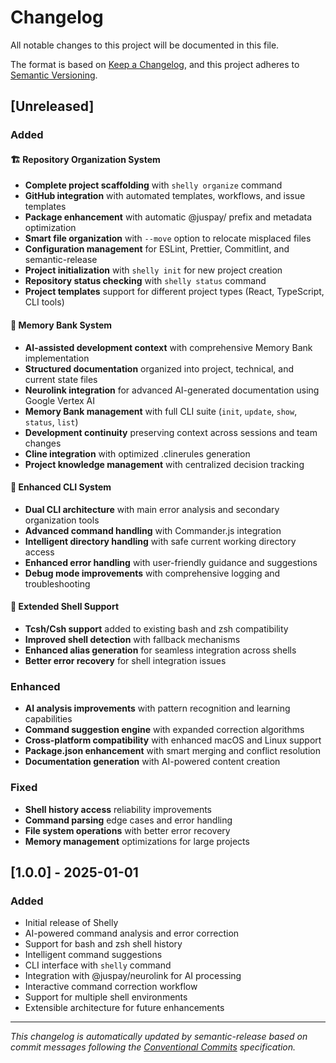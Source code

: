 # Changelog

All notable changes to this project will be documented in this file.

The format is based on [Keep a Changelog](https://keepachangelog.com/en/1.0.0/),
and this project adheres to [Semantic Versioning](https://semver.org/spec/v2.0.0.html).

## [Unreleased]

### Added

#### 🏗️ Repository Organization System
- **Complete project scaffolding** with `shelly organize` command
- **GitHub integration** with automated templates, workflows, and issue templates
- **Package enhancement** with automatic @juspay/ prefix and metadata optimization
- **Smart file organization** with `--move` option to relocate misplaced files
- **Configuration management** for ESLint, Prettier, Commitlint, and semantic-release
- **Project initialization** with `shelly init` for new project creation
- **Repository status checking** with `shelly status` command
- **Project templates** support for different project types (React, TypeScript, CLI tools)

#### 🧠 Memory Bank System
- **AI-assisted development context** with comprehensive Memory Bank implementation
- **Structured documentation** organized into project, technical, and current state files
- **Neurolink integration** for advanced AI-generated documentation using Google Vertex AI
- **Memory Bank management** with full CLI suite (`init`, `update`, `show`, `status`, `list`)
- **Development continuity** preserving context across sessions and team changes
- **Cline integration** with optimized .clinerules generation
- **Project knowledge management** with centralized decision tracking

#### 🔧 Enhanced CLI System
- **Dual CLI architecture** with main error analysis and secondary organization tools
- **Advanced command handling** with Commander.js integration
- **Intelligent directory handling** with safe current working directory access
- **Enhanced error handling** with user-friendly guidance and suggestions
- **Debug mode improvements** with comprehensive logging and troubleshooting

#### 🐚 Extended Shell Support
- **Tcsh/Csh support** added to existing bash and zsh compatibility
- **Improved shell detection** with fallback mechanisms
- **Enhanced alias generation** for seamless integration across shells
- **Better error recovery** for shell integration issues

### Enhanced

- **AI analysis improvements** with pattern recognition and learning capabilities
- **Command suggestion engine** with expanded correction algorithms
- **Cross-platform compatibility** with enhanced macOS and Linux support
- **Package.json enhancement** with smart merging and conflict resolution
- **Documentation generation** with AI-powered content creation

### Fixed

- **Shell history access** reliability improvements
- **Command parsing** edge cases and error handling
- **File system operations** with better error recovery
- **Memory management** optimizations for large projects

## [1.0.0] - 2025-01-01

### Added

- Initial release of Shelly
- AI-powered command analysis and error correction
- Support for bash and zsh shell history
- Intelligent command suggestions
- CLI interface with `shelly` command
- Integration with @juspay/neurolink for AI processing
- Interactive command correction workflow
- Support for multiple shell environments
- Extensible architecture for future enhancements

---

_This changelog is automatically updated by semantic-release based on commit messages following the [Conventional Commits](https://www.conventionalcommits.org/) specification._
